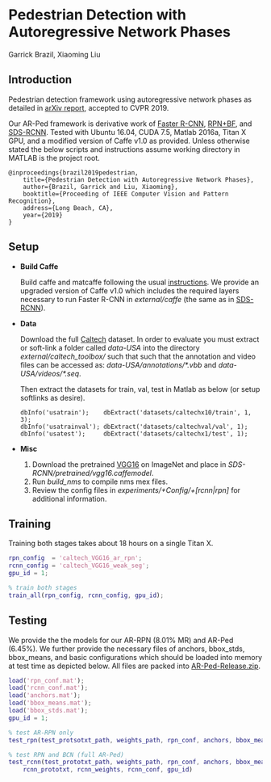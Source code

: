 # Pedestrian Detection with Autoregressive Network Phases

Garrick Brazil, Xiaoming Liu

## Introduction

Pedestrian detection framework using autoregressive network phases as detailed in [arXiv report](https://arxiv.org/abs/1812.00440), accepted to CVPR 2019. 

Our AR-Ped framework is derivative work of [Faster R-CNN](https://github.com/ShaoqingRen/faster_rcnn), [RPN+BF](https://github.com/zhangliliang/RPN_BF), and [SDS-RCNN](https://github.com/garrickbrazil/SDS-RCNN). Tested with Ubuntu 16.04, CUDA 7.5, Matlab 2016a, Titan X GPU, and a modified version of Caffe v1.0 as provided. Unless otherwise stated the below scripts and instructions assume working directory in MATLAB is the project root. 


    @inproceedings{brazil2019pedestrian,
        title={Pedestrian Detection with Autoregressive Network Phases},
        author={Brazil, Garrick and Liu, Xiaoming},
        booktitle={Proceeding of IEEE Computer Vision and Pattern Recognition},
        address={Long Beach, CA},
        year={2019}
    }
    

## Setup

- **Build Caffe**

    Build caffe and matcaffe following the usual [instructions](http://caffe.berkeleyvision.org/installation.html). We provide an upgraded version of Caffe v1.0 which includes the required layers necessary to run Faster R-CNN in *external/caffe* (the same as in [SDS-RCNN](https://github.com/garrickbrazil/SDS-RCNN)).

- **Data**

    Download the full [Caltech](http://www.vision.caltech.edu/Image_Datasets/CaltechPedestrians/) dataset. In order to evaluate you must extract or soft-link a folder called *data-USA* into the directory *external/caltech_toolbox/* such that such that the annotation and video files can be accessed as: *data-USA/annotations/\*.vbb* and *data-USA/videos/\*.seq*.

    Then extract the datasets for train, val, test in Matlab as below (or setup softlinks as desire). 

    ```
    dbInfo('usatrain');    dbExtract('datasets/caltechx10/train', 1, 3);
    dbInfo('usatrainval'); dbExtract('datasets/caltechval/val', 1);
    dbInfo('usatest');     dbExtract('datasets/caltechx1/test', 1);
    ```
- **Misc**
    1. Download the pretrained [VGG16](https://www.cse.msu.edu/computervision/vgg16.zip) on ImageNet and place in *SDS-RCNN/pretrained/vgg16.caffemodel*.
    1. Run *build_nms* to compile nms mex files.
    1. Review the config files in *experiments/+Config/+[rcnn|rpn]* for additional information.

## Training

Training both stages takes about 18 hours on a single Titan X.

``` matlab
rpn_config  = 'caltech_VGG16_ar_rpn';
rcnn_config	= 'caltech_VGG16_weak_seg';
gpu_id = 1;

% train both stages
train_all(rpn_config, rcnn_config, gpu_id);
```

## Testing

We provide the the models for our AR-RPN (8.01% MR) and AR-Ped (6.45%). We further provide the necessary files of anchors, bbox_stds, bbox_means, and basic configurations which should be loaded into memory at test time as depicted below. All files are packed into [AR-Ped-Release.zip](https://www.cse.msu.edu/computervision/AR-Ped-Release.zip).

``` matlab
load('rpn_conf.mat');
load('rcnn_conf.mat');
load('anchors.mat');
load('bbox_means.mat');
load('bbox_stds.mat');
gpu_id = 1;

% test AR-RPN only
test_rpn(test_protsotxt_path, weights_path, rpn_conf, anchors, bbox_means, bbox_stds, gpu_id)

% test RPN and BCN (full AR-Ped)
test_rcnn(test_prototxt_path, weights_path, rpn_conf, anchors, bbox_means, bbox_stds, ...
    rcnn_prototxt, rcnn_weights, rcnn_conf, gpu_id)

```
